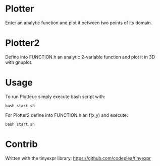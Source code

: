 # Plotter
Enter an analytic function and plot it between two points of its domain.

# Plotter2
Define into FUNCTION.h an analytic 2-variable function and plot it in 3D with gnuplot.

# Usage
To run Plotter.c simply execute bash script with:
    
    
    bash start.sh

For Plotter2 define into FUNCTION.h an f(x,y) and execute:
    
    
    bash start.sh


# Contrib
Written with the tinyexpr library: https://github.com/codeplea/tinyexpr
